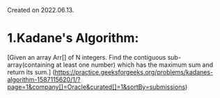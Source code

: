 Created on 2022.06.13.

# 1.Kadane's Algorithm:

[Given an array Arr[] of N integers. Find the contiguous sub-array(containing at least one number) which has the maximum sum and return its sum.]
(https://practice.geeksforgeeks.org/problems/kadanes-algorithm-1587115620/1/?page=1&company[]=Oracle&curated[]=1&sortBy=submissions)
